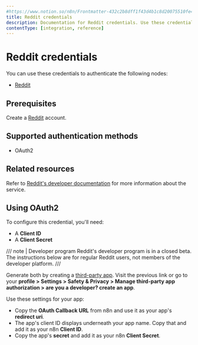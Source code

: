 ```yaml
---
#https://www.notion.so/n8n/Frontmatter-432c2b8dff1f43d4b1c8d20075510fe4
title: Reddit credentials
description: Documentation for Reddit credentials. Use these credentials to authenticate Reddit in n8n, a workflow automation platform.
contentType: [integration, reference]
---
```


# Reddit credentials

You can use these credentials to authenticate the following nodes:

- [Reddit](/integrations/builtin/app-nodes/n8n-nodes-base.reddit.md)

## Prerequisites

Create a [Reddit](https://reddit.com/) account.

## Supported authentication methods

- OAuth2

## Related resources

Refer to [Reddit's developer documentation](https://support.reddithelp.com/hc/en-us/articles/14945211791892-Developer-Platform-Accessing-Reddit-Data) for more information about the service.

## Using OAuth2

To configure this credential, you'll need:

- A **Client ID**
- A **Client Secret**

/// note | Developer program
Reddit's developer program is in a closed beta. The instructions below are for regular Reddit users, not members of the developer platform.
///

Generate both by creating a [third-party app](https://www.reddit.com/prefs/apps). Visit the previous link or go to your **profile > Settings > Safety & Privacy > Manage third-party app authorization > are you a developer? create an app**.

Use these settings for your app:

- Copy the **OAuth Callback URL** from n8n and use it as your app's **redirect uri**.
- The app's client ID displays underneath your app name. Copy that and add it as your n8n **Client ID**.
- Copy the app's **secret** and add it as your n8n **Client Secret**.

